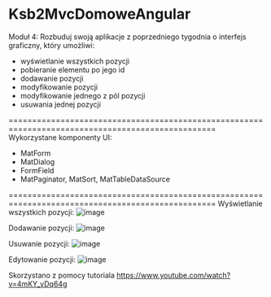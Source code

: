 # Ksb2MvcDomoweAngular

Moduł 4: Rozbuduj swoją aplikacje z poprzedniego tygodnia o interfejs graficzny, który umożliwi:

- wyświetlanie wszystkich pozycji
- pobieranie elementu po jego id
- dodawanie pozycji
- modyfikowanie pozycji
- modyfikowanie jednego z pól pozycji
- usuwania jednej pozycji

==================================================================================================
Wykorzystane komponenty UI: 
- MatForm
- MatDialog
- FormField
- MatPaginator, MatSort, MatTableDataSource

==================================================================================================
Wyświetlanie wszystkich pozycji:
![image](https://github.com/monikaRegula/ksb2-mvc-domowe-angular/assets/33186866/42caacac-29ee-4b8a-9f5a-8d8d84da1b23)

Dodawanie pozycji:
![image](https://github.com/monikaRegula/ksb2-mvc-domowe-angular/assets/33186866/3ce1785e-8177-4f8f-9712-0976b3c92760)

Usuwanie pozycji:
![image](https://github.com/monikaRegula/ksb2-mvc-domowe-angular/assets/33186866/6a68d2b0-c800-4740-811b-a1f0c1cd4c01)

Edytowanie pozycji:
![image](https://github.com/monikaRegula/ksb2-mvc-domowe-angular/assets/33186866/e4c0497a-208a-42c5-9490-25e4ee03d39a)

Skorzystano z pomocy tutoriala https://www.youtube.com/watch?v=4mKY_yDq64g
